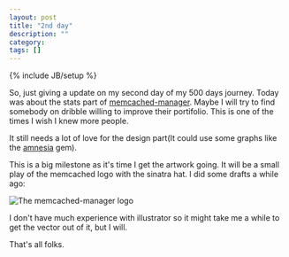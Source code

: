 ```yaml
---
layout: post
title: "2nd day"
description: ""
category: 
tags: []
---
```

{% include JB/setup %}

So, just giving a update on my second day of my 500 days journey. Today
was about the stats part of
[memcached-manager](http://github.com/thiagofm/memcached-manager). Maybe
I will try to find somebody on dribble willing to improve their
portifolio. This is one of the times I wish I knew more people.

It still needs a lot of love for the design part(It could use some
graphs like the [amnesia](https://github.com/benschwarz/amnesia) gem).

This is a big milestone as it's time I get the artwork going. It will be
a small play of the memcached logo with the sinatra hat. I did some
drafts a while ago:

![The memcached-manager logo](http://distilleryimage11.ak.instagram.com/1011f4cc93cd11e2b47222000a1f9e47_7.jpg)

I don't have much experience with illustrator so it might take me a
while to get the vector out of it, but I will.

That's all folks.
